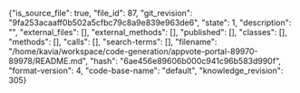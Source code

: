 {"is_source_file": true, "file_id": 87, "git_revision": "9fa253acaaff0b502a5cfbc79c8a9e839e963de6", "state": 1, "description": "", "external_files": [], "external_methods": [], "published": [], "classes": [], "methods": [], "calls": [], "search-terms": [], "filename": "/home/kavia/workspace/code-generation/appvote-portal-89970-89978/README.md", "hash": "6ae456e89606b000c941c96b583d990f", "format-version": 4, "code-base-name": "default", "knowledge_revision": 305}